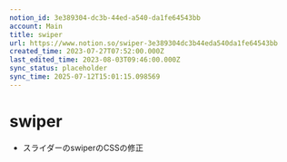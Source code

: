 ```yaml
---
notion_id: 3e389304-dc3b-44ed-a540-da1fe64543bb
account: Main
title: swiper
url: https://www.notion.so/swiper-3e389304dc3b44eda540da1fe64543bb
created_time: 2023-07-27T07:52:00.000Z
last_edited_time: 2023-08-03T09:46:00.000Z
sync_status: placeholder
sync_time: 2025-07-12T15:01:15.098569
---
```

# swiper

- スライダーのswiperのCSSの修正